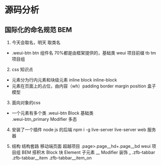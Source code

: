 # 源码分析

## 国际化的命名规范 BEM

1. 今天会取名，明天 
  取类名  
  - .weui-btn
    btn 组件名 70%都是由框架提供的，基础类
    weui 项目前缀 tb tm 项目组
2. css 知识点
- 元素分为行内元素和块级元素  inline block inline-block 
- 元素在页面上的占位，由内容（wh）padding border margin
position  盒子模型 
3. 面向对象的css 
  - 一个元素有多个类
    .weui-btn Block  基础类  
    .weui-btn_primary  Modifier  多态
    
4. 安装了一个插件 
    node  js 的后端
    npm i -g live-server
    live-server web 服务器 

5. 结构
  结构套路 移动端页面 超越项目 
  .page>.page__hd+.page__bd
   weui  项目组
   BEM   搭积木 
   Block 块
   Element 子元素  __
   Modifier  装饰 _
   .zfb-tabbar
    .zfb-tabbar__item
    .zfb-tabbar__item_on

